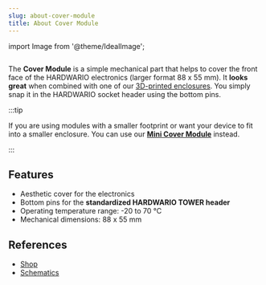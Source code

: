 ```yaml
---
slug: about-cover-module
title: About Cover Module
---
```

import Image from '@theme/IdealImage';

<div class="container">
  <div class="row">
    <div class="col col--4">
      <div><Image img={require('./1-wire-module.png')} /></div>
    </div>
    <div class="col col--6">
      <p>
        The <b>Cover Module</b> is a simple mechanical part that helps to cover the front face of the HARDWARIO electronics (larger format 88 x 55 mm). It <b>looks great</b> when combined with one of our <a href="https://shop.hardwario.com/enclosures/">3D-printed enclosures</a>. You simply snap it in the HARDWARIO socket header using the bottom pins.
      </p>
    </div>
  </div>
</div>

:::tip

If you are using modules with a smaller footprint or want your device to fit into a smaller enclosure.
You can use our [**Mini Cover Module**](./about-mini-cover-module.md) instead.

:::

## Features
- Aesthetic cover for the electronics
- Bottom pins for the **standardized HARDWARIO TOWER header**
- Operating temperature range: -20 to 70 °C
- Mechanical dimensions: 88 x 55 mm

## References
- [Shop](https://shop.hardwario.com/cover-module/)
- [Schematics](https://github.com/hardwario/bc-hardware/tree/master/out/bc-module-cover)
